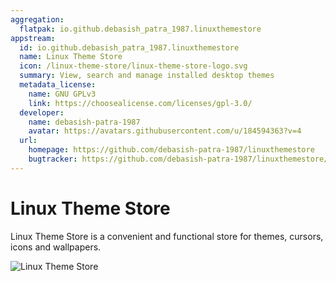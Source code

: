 ```yaml
---
aggregation:
  flatpak: io.github.debasish_patra_1987.linuxthemestore
appstream:
  id: io.github.debasish_patra_1987.linuxthemestore
  name: Linux Theme Store
  icon: /linux-theme-store/linux-theme-store-logo.svg
  summary: View, search and manage installed desktop themes
  metadata_license:
    name: GNU GPLv3
    link: https://choosealicense.com/licenses/gpl-3.0/
  developer:
    name: debasish-patra-1987
    avatar: https://avatars.githubusercontent.com/u/184594363?v=4
  url:
    homepage: https://github.com/debasish-patra-1987/linuxthemestore
    bugtracker: https://github.com/debasish-patra-1987/linuxthemestore/issues
---
```


# Linux Theme Store

Linux Theme Store is a convenient and functional store for themes, cursors, icons and wallpapers.

![Linux Theme Store](/linux-theme-store/linux-theme-store-1.png)

<!--@include: @en/apps/.parts/install/content-flatpak.md-->
